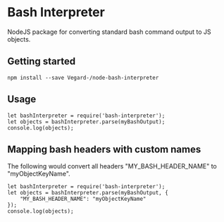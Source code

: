 Bash Interpreter
============

NodeJS package for converting standard bash command output to JS objects.

## Getting started

    npm install --save Vegard-/node-bash-interpreter

## Usage

    let bashInterpreter = require('bash-interpreter');
    let objects = bashInterpreter.parse(myBashOutput);
    console.log(objects);

## Mapping bash headers with custom names

The following would convert all headers "MY_BASH_HEADER_NAME" to "myObjectKeyName".

    let bashInterpreter = require('bash-interpreter');
    let objects = bashInterpreter.parse(myBashOutput, {
        "MY_BASH_HEADER_NAME": "myObjectKeyName"
    });
    console.log(objects);
